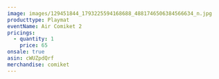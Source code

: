 ```yaml
---
image: images/129451844_1793225594168688_4881746506384566634_n.jpg
producttype: Playmat
eventName: Air Comiket 2
pricings:
  - quantity: 1
    price: 65
onsale: true
asin: cWUZpdQrf
merchandise: comiket
---
```

